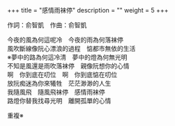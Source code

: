 +++
title = "感情雨袜停"
description = ""
weight = 5
+++

作詞：俞智凱　作曲：俞智凱

今夜的風為何這呢冷　今夜的雨為何落袜停  
風吹斷線像阮心漂浪的過程　惦都市無依的生活  
※夢中的路為何這冷清　夢中的燈為何無光明  
不知是風還是雨吹落袜停　親像阮想你的心情  
啊　你到底在叨位　啊　你到底惦在叨位  
放阮痴迷為你來犧牲　茫茫渺渺的人生  
我隨風飛　隨風飛袜停　感情雨袜停  
路燈你替我找尋光明　離開孤單的心情  

重複※